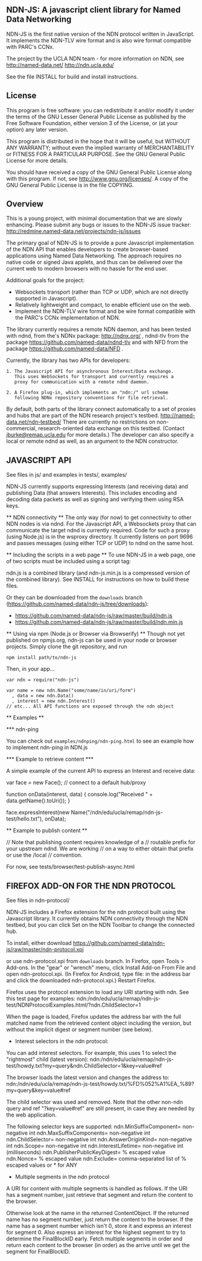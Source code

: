 
NDN-JS:  A javascript client library for Named Data Networking
--------------------------------------------------------------

NDN-JS is the first native version of the NDN protocol written in JavaScript.  It
implements the NDN-TLV wire format and is also wire format compatible with PARC's CCNx.

The project by the UCLA NDN team - for more information on NDN, see
	http://named-data.net/
	http://ndn.ucla.edu/

See the file INSTALL for build and install instructions.

License
-------
This program is free software: you can redistribute it and/or modify
it under the terms of the GNU Lesser General Public License as published by
the Free Software Foundation, either version 3 of the License, or
(at your option) any later version.

This program is distributed in the hope that it will be useful,
but WITHOUT ANY WARRANTY; without even the implied warranty of
MERCHANTABILITY or FITNESS FOR A PARTICULAR PURPOSE.  See the
GNU General Public License for more details.

You should have received a copy of the GNU General Public License
along with this program.  If not, see <http://www.gnu.org/licenses/>.
A copy of the GNU General Public License is in the file COPYING.

Overview
--------
This is a young project, with minimal documentation that we are slowly enhancing.  Please
submit any bugs or issues to the NDN-JS issue tracker:
http://redmine.named-data.net/projects/ndn-js/issues

The primary goal of NDN-JS is to provide a pure Javascript implementation of the NDN API
that enables developers to create browser-based applications using Named Data Networking.
The approach requires no native code or signed Java applets, and thus can be delivered
over the current web to modern browsers with no hassle for the end user.

Additional goals for the project:
- Websockets transport (rather than TCP or UDP, which are not directly supported in
Javascript).
- Relatively lightweight and compact, to enable efficient use on the web.
- Implement the NDN-TLV wire format and be wire format compatible with the PARC's CCNx implementation of NDN.

The library currently requires a remote NDN daemon, and has been tested with ndnd, from
the's NDNx package: http://ndnx.org/ , ndnd-tlv from the package
https://github.com/named-data/ndnd-tlv and with NFD from the package
https://github.com/named-data/NFD .

Currently, the library has two APIs for developers:

	1. The Javascript API for asynchronous Interest/Data exchange.
	   This uses WebSockets for transport and currently requires a
	   proxy for communication with a remote ndnd daemon.

	2. A Firefox plug-in, which implements an "ndn:/" url scheme
	   following NDNx repository conventions for file retrieval.

By default, both parts of the library connect automatically to a set of proxies and hubs
that are part of the NDN research project's testbed.  http://named-data.net/ndn-testbed/
There are currently no restrictions on non-commercial, research-oriented data exchange on
this testbed. (Contact jburke@remap.ucla.edu for more details.)   The developer can also
specify a local or remote ndnd as well, as an argument to the NDN constructor.



JAVASCRIPT API
--------------

See files in js/  and examples in tests/, examples/

NDN-JS currently supports expressing Interests (and receiving data) and publishing Data
(that answers Interests).  This includes encoding and decoding data packets as well as
signing and verifying them using RSA keys.

** NDN connectivity **
The only way (for now) to get connectivity to other NDN nodes is via ndnd.  For the
Javascript API, a Websockets proxy that can communicate the target ndnd is currently
required.  Code for such a proxy (using Node.js) is in the wsproxy directory.  It
currently listens on port 9696 and passes messages (using either TCP or UDP) to ndnd on
the same host.

** Including the scripts in a web page **
To use NDN-JS in a web page, one of two scripts must be included using a script tag:

ndn.js is a combined library (and ndn-js.min.js is a compressed version of the combined library).
See INSTALL for instructions on how to build these files.

Or they can be downloaded from the `downloads` branch (https://github.com/named-data/ndn-js/tree/downloads):

- https://github.com/named-data/ndn-js/raw/master/build/ndn.js
- https://github.com/named-data/ndn-js/raw/master/build/ndn.min.js

** Using via npm (Node.js or Browser via Browserify) **
Though not yet published on npmjs.org, ndn-js can be used in your node or browser projects. Simply clone the git repository, and run

    npm install path/to/ndn-js

Then, in your app...

    var ndn = require("ndn-js")

    var name = new ndn.Name("some/name/in/uri/form")
      , data = new ndn.Data()
      , interest = new ndn.Interest()
    // etc... All API functions are exposed through the ndn object

** Examples **

*** ndn-ping

You can check out `examples/ndnping/ndn-ping.html` to see an example how to implement ndn-ping in NDN.js

*** Example to retrieve content ***

A simple example of the current API to express an Interest and receive data:

var face = new Face();	// connect to a default hub/proxy

function onData(interest, data) {
  console.log("Received " + data.getName().toUri());
}

face.expressInterest(new Name("/ndn/edu/ucla/remap/ndn-js-test/hello.txt"), onData);

** Example to publish content **

// Note that publishing content requires knowledge of a
// routable prefix for your upstream ndnd.  We are working
// on a way to either obtain that prefix or use the /local
// convention.

For now, see tests/browser/test-publish-async.html



FIREFOX ADD-ON FOR THE NDN PROTOCOL
-----------------------------------

See files in ndn-protocol/

NDN-JS includes a Firefox extension for the ndn protocol built using the Javascript
library.   It currently obtains NDN connectivity through the NDN testbed, but you can
click Set on the NDN Toolbar to change the connected hub.

To install, either download
https://github.com/named-data/ndn-js/raw/master/ndn-protocol.xpi

or use ndn-protocol.xpi from `downloads` branch.  In Firefox, open
Tools > Add-ons.  In the "gear" or "wrench" menu, click Install Add-on From File and open
ndn-protocol.xpi.  (In Firefox for Android, type file: in the address bar and click the
downloaded ndn-protocol.xpi.)  Restart Firefox.

Firefox uses the protocol extension to load any URI starting with ndn.  See this test page for examples:
ndn:/ndn/edu/ucla/remap/ndn-js-test/NDNProtocolExamples.html/?ndn.ChildSelector=1

When the page is loaded, Firefox updates the address bar with the full matched name from
the retrieved content object including the version, but without the implicit digest or
segment number (see below).

* Interest selectors in the ndn protocol:

You can add interest selectors. For example, this uses 1 to select the "rightmost" child
(latest version):
ndn:/ndn/edu/ucla/remap/ndn-js-test/howdy.txt?my=query&ndn.ChildSelector=1&key=value#ref

The browser loads the latest version and changes the address to:
ndn:/ndn/edu/ucla/remap/ndn-js-test/howdy.txt/%FD%052%A1%EA_%89?my=query&key=value#ref

The child selector was used and removed. Note that the other non-ndn query and
ref "?key=value#ref" are still present, in case they are needed by the web application.

The following selector keys are supported:
ndn.MinSuffixComponent= non-negative int
ndn.MaxSuffixComponents= non-negative int
ndn.ChildSelector= non-negative int
ndn.AnswerOriginKind= non-negative int
ndn.Scope= non-negative int
ndn.InterestLifetime= non-negative int (milliseconds)
ndn.PublisherPublicKeyDigest= % escaped value
ndn.Nonce= % escaped value
ndn.Exclude= comma-separated list of % escaped values or * for ANY

* Multiple segments in the ndn protocol

A URI for content with multiple segments is handled as follows. If the URI has a segment
number, just retrieve that segment and return the content to the browser.

Otherwise look at the name in the returned ContentObject.  If the returned name has no
segment number, just return the content to the browser. If the name has a segment number
which isn't 0, store it and express an interest for segment 0. Also express an interest for
the highest segment to try to determine the FinalBlockID early. Fetch multiple segments in order and
return each content to the browser (in order) as the arrive until we get the segment for FinalBlockID.

